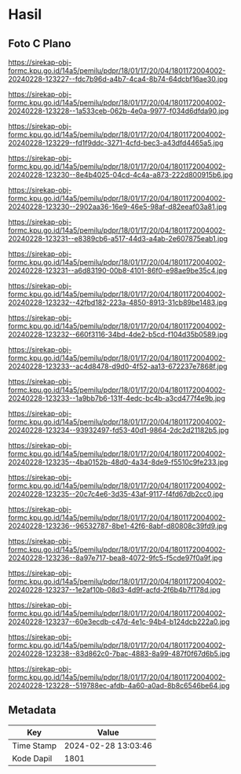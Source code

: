 # Hasil

## Foto C Plano

https://sirekap-obj-formc.kpu.go.id/14a5/pemilu/pdpr/18/01/17/20/04/1801172004002-20240228-123227--fdc7b96d-a4b7-4ca4-8b74-64dcbf16ae30.jpg

https://sirekap-obj-formc.kpu.go.id/14a5/pemilu/pdpr/18/01/17/20/04/1801172004002-20240228-123228--1a533ceb-062b-4e0a-9977-f034d6dfda90.jpg

https://sirekap-obj-formc.kpu.go.id/14a5/pemilu/pdpr/18/01/17/20/04/1801172004002-20240228-123229--fd1f9ddc-3271-4cfd-bec3-a43dfd4465a5.jpg

https://sirekap-obj-formc.kpu.go.id/14a5/pemilu/pdpr/18/01/17/20/04/1801172004002-20240228-123230--8e4b4025-04cd-4c4a-a873-222d800915b6.jpg

https://sirekap-obj-formc.kpu.go.id/14a5/pemilu/pdpr/18/01/17/20/04/1801172004002-20240228-123230--2902aa36-16e9-46e5-98af-d82eeaf03a81.jpg

https://sirekap-obj-formc.kpu.go.id/14a5/pemilu/pdpr/18/01/17/20/04/1801172004002-20240228-123231--e8389cb6-a517-44d3-a4ab-2e607875eab1.jpg

https://sirekap-obj-formc.kpu.go.id/14a5/pemilu/pdpr/18/01/17/20/04/1801172004002-20240228-123231--a6d83190-00b8-4101-86f0-e98ae9be35c4.jpg

https://sirekap-obj-formc.kpu.go.id/14a5/pemilu/pdpr/18/01/17/20/04/1801172004002-20240228-123232--42fbd182-223a-4850-8913-31cb89be1483.jpg

https://sirekap-obj-formc.kpu.go.id/14a5/pemilu/pdpr/18/01/17/20/04/1801172004002-20240228-123232--660f3116-34bd-4de2-b5cd-f104d35b0589.jpg

https://sirekap-obj-formc.kpu.go.id/14a5/pemilu/pdpr/18/01/17/20/04/1801172004002-20240228-123233--ac4d8478-d9d0-4f52-aa13-672237e7868f.jpg

https://sirekap-obj-formc.kpu.go.id/14a5/pemilu/pdpr/18/01/17/20/04/1801172004002-20240228-123233--1a9bb7b6-131f-4edc-bc4b-a3cd477f4e9b.jpg

https://sirekap-obj-formc.kpu.go.id/14a5/pemilu/pdpr/18/01/17/20/04/1801172004002-20240228-123234--93932497-fd53-40d1-9864-2dc2d21182b5.jpg

https://sirekap-obj-formc.kpu.go.id/14a5/pemilu/pdpr/18/01/17/20/04/1801172004002-20240228-123235--4ba0152b-48d0-4a34-8de9-f5510c9fe233.jpg

https://sirekap-obj-formc.kpu.go.id/14a5/pemilu/pdpr/18/01/17/20/04/1801172004002-20240228-123235--20c7c4e6-3d35-43af-9117-f4fd67db2cc0.jpg

https://sirekap-obj-formc.kpu.go.id/14a5/pemilu/pdpr/18/01/17/20/04/1801172004002-20240228-123236--96532787-8be1-42f6-8abf-d80808c39fd9.jpg

https://sirekap-obj-formc.kpu.go.id/14a5/pemilu/pdpr/18/01/17/20/04/1801172004002-20240228-123236--8a97e717-bea8-4072-9fc5-f5cde97f0a9f.jpg

https://sirekap-obj-formc.kpu.go.id/14a5/pemilu/pdpr/18/01/17/20/04/1801172004002-20240228-123237--1e2af10b-08d3-4d9f-acfd-2f6b4b7f178d.jpg

https://sirekap-obj-formc.kpu.go.id/14a5/pemilu/pdpr/18/01/17/20/04/1801172004002-20240228-123237--60e3ecdb-c47d-4e1c-94b4-b124dcb222a0.jpg

https://sirekap-obj-formc.kpu.go.id/14a5/pemilu/pdpr/18/01/17/20/04/1801172004002-20240228-123238--83d862c0-7bac-4883-8a99-487f0f67d6b5.jpg

https://sirekap-obj-formc.kpu.go.id/14a5/pemilu/pdpr/18/01/17/20/04/1801172004002-20240228-123228--519788ec-afdb-4a60-a0ad-8b8c6546be64.jpg


## Metadata

| Key        | Value               |
| ---------- | ------------------- |
| Time Stamp | 2024-02-28 13:03:46 |
| Kode Dapil | 1801                |



